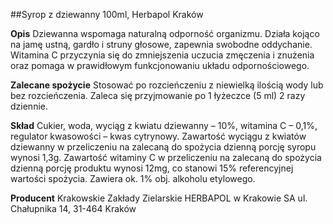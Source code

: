 ##Syrop z dziewanny 100ml, Herbapol Kraków

**Opis** Dziewanna wspomaga naturalną odporność organizmu. Działa kojąco na jamę ustną, gardło i struny głosowe, zapewnia swobodne oddychanie. Witamina C przyczynia się do zmniejszenia uczucia zmęczenia i znużenia oraz pomaga w prawidłowym funkcjonowaniu układu odpornościowego.

**Zalecane spożycie** Stosować po rozcieńczeniu z niewielką ilością wody lub bez rozcieńczenia. Zaleca się przyjmowanie po 1 łyżeczce (5 ml) 2 razy dziennie.

**Skład** Cukier, woda, wyciąg z kwiatu dziewanny – 10%, witamina C – 0,1%, regulator kwasowości – kwas cytrynowy. Zawartość wyciągu z kwiatów dziewanny w przeliczeniu na zalecaną do spożycia dzienną porcję syropu wynosi 1,3g. Zawartość witaminy C w przeliczeniu na zalecaną do spożycia dzienną porcję produktu wynosi 12mg, co stanowi 15% referencyjnej wartości spożycia. Zawiera ok. 1% obj. alkoholu etylowego.

**Producent** Krakowskie Zakłady Zielarskie HERBAPOL w Krakowie SA
ul. Chałupnika 14, 31-464 Kraków